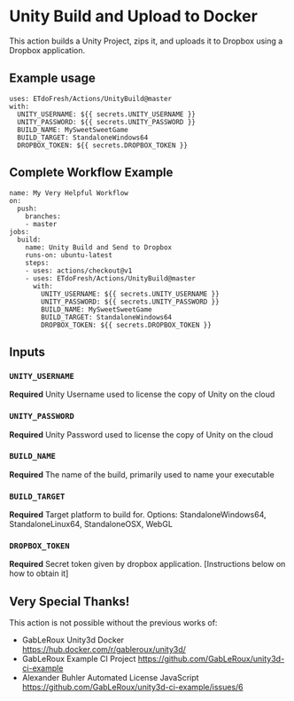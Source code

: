 # Unity Build and Upload to Docker
This action builds a Unity Project, zips it, and uploads it to Dropbox using a Dropbox application.

## Example usage
```
uses: ETdoFresh/Actions/UnityBuild@master
with:
  UNITY_USERNAME: ${{ secrets.UNITY_USERNAME }}
  UNITY_PASSWORD: ${{ secrets.UNITY_PASSWORD }}
  BUILD_NAME: MySweetSweetGame
  BUILD_TARGET: StandaloneWindows64
  DROPBOX_TOKEN: ${{ secrets.DROPBOX_TOKEN }}
```

## Complete Workflow Example
```
name: My Very Helpful Workflow
on:
  push:
    branches:
    - master
jobs:
  build:
    name: Unity Build and Send to Dropbox
    runs-on: ubuntu-latest
    steps:
    - uses: actions/checkout@v1
    - uses: ETdoFresh/Actions/UnityBuild@master
      with:
        UNITY_USERNAME: ${{ secrets.UNITY_USERNAME }}
        UNITY_PASSWORD: ${{ secrets.UNITY_PASSWORD }}
        BUILD_NAME: MySweetSweetGame
        BUILD_TARGET: StandaloneWindows64
        DROPBOX_TOKEN: ${{ secrets.DROPBOX_TOKEN }}
```

## Inputs
### `UNITY_USERNAME`
**Required** Unity Username used to license the copy of Unity on the cloud

### `UNITY_PASSWORD`
**Required** Unity Password used to license the copy of Unity on the cloud

### `BUILD_NAME`
**Required** The name of the build, primarily used to name your executable

### `BUILD_TARGET`
**Required** Target platform to build for. Options: StandaloneWindows64, StandaloneLinux64, StandaloneOSX, WebGL

### `DROPBOX_TOKEN`
**Required** Secret token given by dropbox application. [Instructions below on how to obtain it]

## Very Special Thanks!
This action is not possible without the previous works of:
- GabLeRoux Unity3d Docker https://hub.docker.com/r/gableroux/unity3d/
- GabLeRoux Example CI Project https://github.com/GabLeRoux/unity3d-ci-example
- Alexander Buhler Automated License JavaScript https://github.com/GabLeRoux/unity3d-ci-example/issues/6
